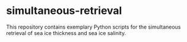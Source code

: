 # simultaneous-retrieval
This repository contains exemplary Python scripts for the simultaneous retrieval of sea ice thickness and sea ice salinity.
